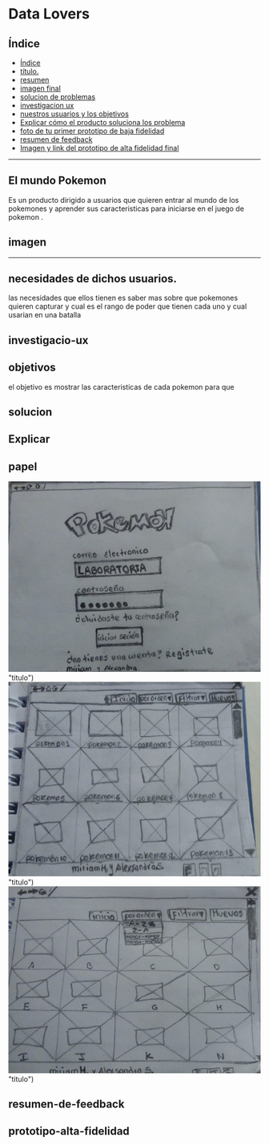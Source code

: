 # Data Lovers

## Índice

- [Índice](#índice)
- [ título.](#titulo)
- [ resumen](#resumen)
- [ imagen final](#imagen)
- [ solucion de problemas](#solucion)
- [ investigacion ux](#investigacio-ux)
- [nuestros usuarios y los objetivos](#objetivos)
- [Explicar cómo el producto soluciona los problema](#Explicar)
- [ foto de tu primer prototipo de baja fidelidad](#papel)
- [ resumen de feedback](#resumen-de-feedback)
- [Imagen y link del prototipo de alta fidelidad final](#prototipo-alta-fidelidad)

***



## El mundo Pokemon
Es un producto dirigido a usuarios que quieren entrar al mundo de los pokemones y aprender sus caracteristicas para iniciarse en el juego de pokemon .

## imagen
------
## necesidades de dichos usuarios.
las necesidades que ellos tienen es saber mas sobre que pokemones quieren  capturar y cual es el rango de poder que tienen cada uno y cual usarian en una batalla 


## investigacio-ux


## objetivos
el objetivo es mostrar las caracteristicas de cada pokemon para que   

## solucion


## Explicar

## papel
![Con titulo](img/1.jpeg) "titulo")
![Con titulo](img/2.jpeg) "titulo")
![Con titulo](img/3.jpeg) "titulo")

## resumen-de-feedback


## prototipo-alta-fidelidad